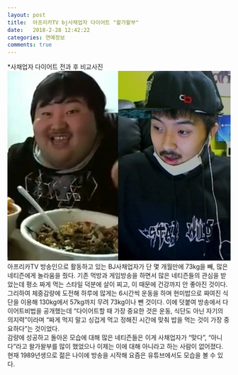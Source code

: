 ```yaml
---
layout: post
title:  아프리카TV bj사채업자 다이어트 "왈가왈부"
date:   2018-2-28 12:42:22
categories: 연예정보
comments: true
---
```








*사채업자 다이어트 전과 후 비교사진<br><img class="image" src="/images/052221.jpg" alt=""/><br>아프리카TV 방송인으로 활동하고 있는 BJ사채업자가 단 몇 개월만에 73kg을 빼, 많은 네티즌에게 놀라움을 줬다. 기존 먹방과 게임방송을 하면서 많은 네티즌들의 관심을 받았는데 평소 짜게 먹는 스타일 덕분에 살이 찌고, 이 때문에 건강까지 안 좋아진 것이다.<br>그리하여 체중감량에 도전해 하루에 많게는 6시간씩 운동을 하며 현미밥으로 짜여진 식단을 이용해 130kg에서 57kg까지 무려 73kg이나 뺀 것이다. 이에 덧붙여 방송에서&nbsp;다이어트비법을 공개했는데 “다이어트할 때 가장 중요한 것은 운동, 식단도 아닌 자기의 의지력”이라며&nbsp;“짜게 먹지 말고 싱겁게 먹고 정해진 시간에 맞춰 밥을 먹는 것이 가장 중요하다”는 것이었다.<br>감량에 성공하고 돌아온 모습에 대해 많은 네티즌들은 이게 사채업자가 “맞다”, “아니다”라고 왈가왈부를 많이 했었으나 이제는 이에 대해 아니라고 하는 사람이 없어졌다.<br>현재 1989년생으로 젊은 나이에 방송을 시작해 요즘은 유튜브에서도 모습을 볼 수 있다.<p><br></p>